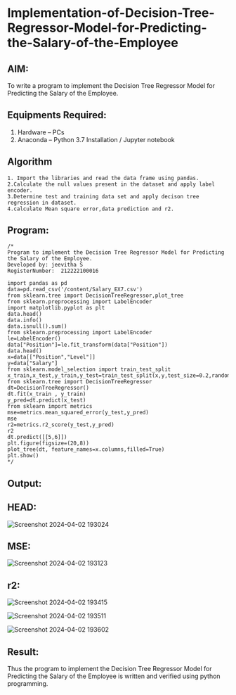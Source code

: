 # Implementation-of-Decision-Tree-Regressor-Model-for-Predicting-the-Salary-of-the-Employee

## AIM:
To write a program to implement the Decision Tree Regressor Model for Predicting the Salary of the Employee.

## Equipments Required:
1. Hardware – PCs
2. Anaconda – Python 3.7 Installation / Jupyter notebook

## Algorithm
```
1. Import the libraries and read the data frame using pandas.
2.Calculate the null values present in the dataset and apply label encoder.
3.Determine test and training data set and apply decison tree regression in dataset.
4.calculate Mean square error,data prediction and r2.
```

## Program:
```
/*
Program to implement the Decision Tree Regressor Model for Predicting the Salary of the Employee.
Developed by: jeevitha S
RegisterNumber:  212222100016

import pandas as pd
data=pd.read_csv('/content/Salary_EX7.csv')
from sklearn.tree import DecisionTreeRegressor,plot_tree
from sklearn.preprocessing import LabelEncoder
import matplotlib.pyplot as plt
data.head()
data.info()
data.isnull().sum()
from sklearn.preprocessing import LabelEncoder
le=LabelEncoder()
data["Position"]=le.fit_transform(data["Position"])
data.head()
x=data[["Position","Level"]]
y=data["Salary"]
from sklearn.model_selection import train_test_split
x_train,x_test,y_train,y_test=train_test_split(x,y,test_size=0.2,random_state=2)
from sklearn.tree import DecisionTreeRegressor
dt=DecisionTreeRegressor()
dt.fit(x_train , y_train)
y_pred=dt.predict(x_test)
from sklearn import metrics
mse=metrics.mean_squared_error(y_test,y_pred)
mse
r2=metrics.r2_score(y_test,y_pred)
r2
dt.predict([[5,6]])
plt.figure(figsize=(20,8))
plot_tree(dt, feature_names=x.columns,filled=True)
plt.show()
*/
```

## Output:

## HEAD:
![Screenshot 2024-04-02 193024](https://github.com/sakthipriyadhanusu/Implementation-of-Decision-Tree-Regressor-Model-for-Predicting-the-Salary-of-the-Employee/assets/119393194/c5637683-ec58-4738-bf8c-c0598ea5e364)

## MSE:
![Screenshot 2024-04-02 193123](https://github.com/sakthipriyadhanusu/Implementation-of-Decision-Tree-Regressor-Model-for-Predicting-the-Salary-of-the-Employee/assets/119393194/89af8160-53d6-4274-b3bf-dca17bb9429c)

## r2:
![Screenshot 2024-04-02 193415](https://github.com/sakthipriyadhanusu/Implementation-of-Decision-Tree-Regressor-Model-for-Predicting-the-Salary-of-the-Employee/assets/119393194/10f5f2e7-c755-49e3-9348-1ac121c737af)

![Screenshot 2024-04-02 193511](https://github.com/sakthipriyadhanusu/Implementation-of-Decision-Tree-Regressor-Model-for-Predicting-the-Salary-of-the-Employee/assets/119393194/375af8d4-30a0-4cec-8312-2ca3d23e7948)

![Screenshot 2024-04-02 193602](https://github.com/sakthipriyadhanusu/Implementation-of-Decision-Tree-Regressor-Model-for-Predicting-the-Salary-of-the-Employee/assets/119393194/13e3ba1a-0025-4896-959b-6054c445028e)


## Result:
Thus the program to implement the Decision Tree Regressor Model for Predicting the Salary of the Employee is written and verified using python programming.
